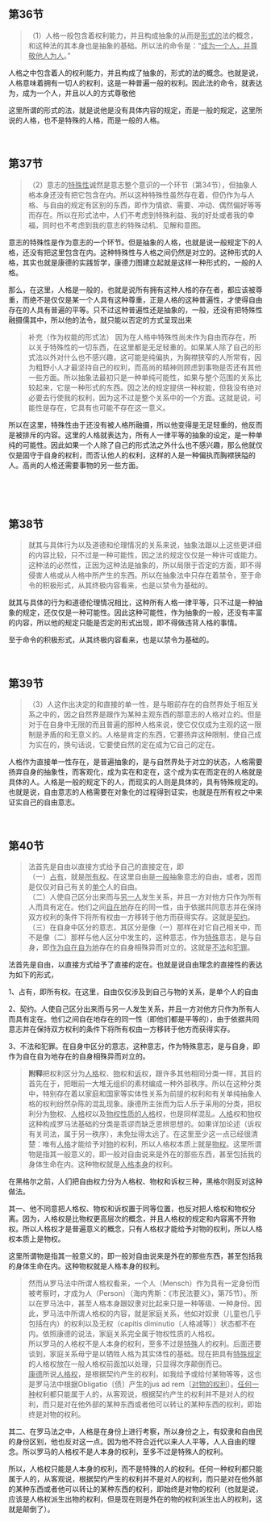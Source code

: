 <h2>第36节</h2><blockquote>（1）人格一般包含着权利能力，并且构成抽象的从而是<u>形式的</u>法的概念，和这种法的其本身也是抽象的基础。所以法的命令是：“<u>成为一个人，并尊敬他人为人</u>。”</blockquote><p>人格之中包含着人的权利能力，并且构成了抽象的，形式的法的概念。也就是说，人格意味着拥有一切人的权利，这是一种普遍一般的权利。因此法的命令，就表达为，成为一个人，并且以人的方式尊敬他</p><p>这里所谓的形式的法，就是说他是没有具体内容的规定，而是一般的规定，这里所说的人格，也不是特殊的人格，而是一般的人格。</p><p><br></p><h2>第37节</h2><blockquote>（2）意志的<u>特殊性</u>诚然是意志整个意识的一个环节（第34节），但抽象人格本身还没有把它包含在内。所以这种特殊性虽然存在着，但仍作为与人格、与自由的规定有区别的东西，即作为情欲、需要、冲动、偶然偏好等等而存在。所以在形式法中，人们不考虑到特殊利益、我的好处或者我的幸福，同时也不考虑到我的意志的特殊动机、见解和意图。</blockquote><p>意志的特殊性是作为意志的一个环节。但是抽象的人格，也就是说一般规定下的人格，还没有把这里包含在内。这种特殊性与人格之间仍然是对立的。这种形式的人格，其实也就是康德的实践哲学，康德力图建立起就是这样一种形式的，一般的人格。</p><p>那么，在这里，人格是一般的，也就是说所有拥有这种人格的存在者，都应该被尊重，而绝不是仅仅是某一个人具有这种尊重，正是人格的这种普遍性，才使得自由存在的人具有普遍的平等。只不过这种普遍性还是抽象的，一般，还没有把特殊性融摄儒其中，所以他的法令，就只能以否定的方式呈现出来</p><blockquote>补充（作为权能的形式法） 因为在人格中特殊性尚未作为自由而存在，所以关于特殊性的一切东西，在这里都是无足轻重的。如果某人除了自己的形式法以外对什么也不感兴趣，这可能是纯偏执，为胸襟狭窄的人所常有，因为粗野小人才最坚持自己的权利，而高尚的精神则顾虑到事物是否还有其他一些方面。所以抽象法最初只是一种单纯可能性，如果与整个范围的关系比较起来，它是一种形式的东西。因之法的规定提供一种权能，但我没有绝对必要去行使我的权利，因为这不过是整个关系中的一个方面。这就是说，可能性是存在，它具有也可能不存在这一意义。</blockquote><p>所以在这里，特殊性由于还没有被人格所融摄，所以他变得是无足轻重的，他反而是被排斥的内容。这里的人格就表达为，所有人一律平等的抽象的设定，是一种单纯的可能性。因此如果一个人除了自己的形式法之外什么也不感兴趣，那么他就仅仅是固守于自身的权利，而否认他人的权利，这样的人是一种偏执而胸襟狭隘的人。高尚的人格还需要事物的另一些方面。</p><p><br></p><p><br></p><h2>第38节</h2><blockquote>就其与具体行为以及道德和伦理情况的关系来说，抽象法跟以上这些更详细的内容比较，只不过是一种可能性，因之法的规定仅仅是一种许可或能力。这种法的必然性，正因为这种法是抽象的，所以局限于否定的方面，即不得侵害人格或从人格中所产生的东西。所以在抽象法中只存在着禁令，至于命令的积极形式，从其终极内容看来，也是以禁令为基础的。</blockquote><p>就其与具体的行为和道德伦理情况相比，这种所有人格一律平等，只不过是一种抽象的规定，还仅仅是一种可能性。因此这种可能性，作为抽象的一般，还没有丰富的内容，所以他的规定只能是否定的形式出现，即不得做违背人格的事情。</p><p>至于命令的积极形式，从其终极内容看来，也是以禁令为基础的。</p><p><br></p><h2>第39节</h2><blockquote>（3）人这作出决定的和直接的单一性，是与眼前存在的自然界处于相互关系之中的，因之自然界是跟作为某种主观东西的那意志的人格对立的。但是对于在自身中无限的而且普遍的那种人格来说，使它仅仅成为主观的这一限制是矛盾的和无意义的。人格是肯定的东西，它要扬弃这种限制，使自己成为实在的，换句话说，它要使自然的定在成为它自己的定在。</blockquote><p>人格作为直接单一性存在，是普遍抽象的，是与自然界处于对立的状态，人格需要扬弃自身的抽象性，而客观化，成为实在和定在，这个成为实在而定在的人格就是具体的人。人格是一般的规定下的人，而现实的人则是具体的，具有特殊规定的。也就是说，自由意志的人格需要在对象化的过程得到证实，也就是在所有权之中来证实自己的自由意志。</p><p><br></p><h2>第40节</h2><blockquote>法首先是自由以直接方式给予自己的直接定在，即<br>（一）<u>占有</u>，就是<u>所有权</u>。在这里自由是<u>一般</u>抽象意志的自由，或者，因而是仅仅对自己有关的<u>单个</u>人的自由。<br>（二）人使自己区分出来而与<u>另一人</u>发生关系，并且一方对他方只作为所有人而具有定在。他们之间<u>自在地</u>存在的同一性，由于依据共同意志并在保持双方权利的条件下将所有权由一方移转于他方而获得实存。这就是<u>契约</u>。<br>（三）在自身中区分的意志，其区分是像（一）那样在对它自己相关中，而不是像（二）那样与他人区分中发生的，这种意志，作为<u>特殊</u>意志，是与自身，即<u>作为自在自为地</u>存在的自身相殊异而对立的。这就是<u>不法</u>和<u>犯罪</u>。</blockquote><p>法首先是自由，以直接方式给予了直接的定在。也就是说自由理念的直接性的表达为如下的形式，</p><p>1、占有，即所有权。在这里，自由仅仅涉及到自己与物的关系，是单个人的自由</p><p>2、契约。人使自己区分出来而与另一人发生关系，并且一方对他方只作为所有人而具有定在。他们之间自在地存在的同一性（即他们都是平等的），由于依据共同意志并在保持双方权利的条件下将所有权由一方移转于他方而获得实存。</p><p>3、不法和犯罪。在自身中区分的意志，这种意志，作为特殊意志，是与自身，即作为自在自为地存在的自身相殊异而对立的。</p><blockquote><b>附释</b>把权利区分为<u>人格</u>权、<u>物</u>权和<u>诉</u>权，跟许多其他相同分类一样，其目的首先在于，把眼前一大堆无组织的素材编成一种外部秩序。所以在这种分类中，特别存在着以家庭和国家等实体性关系为前提的权利和有关单纯抽象人格的权利纷然杂陈的混乱现象。康德所主张而为后人乐于采用的分类，把权利分为<u>物</u>权、<u>人格</u>权以及<u>物权性质的人格</u>权，也是同样混乱。<u>人格</u>权和<u>物</u>权这种构成罗马法基础的分类是乖谬而缺乏思辨思想的。如果详加论述（诉权有关司法，属于另一秩序），未免扯得太远了。在这里至少这一点已经很清楚：唯有<u>人格</u>才能给予对<u>物</u>的权利，所以人格权本质上就是<u>物权</u>。这里所谓物是指其一般意义的，即一般对自由说来是外在的那些东西，甚至包括我的身体生命在内。这种物权就是<u>人格本身</u>的权利。</blockquote><p>在黑格尔之前，人们把自由权力分为人格权、物权和诉权三种，黑格尔则反对这种做法。</p><p>其一、他不同意把人格权、物权和诉权置于同等位置，也反对把人格权和物权分离。因为，人格权是比物权更高层次的概念，并且人格权的规定和内容离不开物权。所以人格权才是普遍意义的概念，只有人格权才能给予对物的权利，所以人格权本质上是物权。</p><p>这里所谓物是指其一般意义的，即一般对自由说来是外在的那些东西，甚至包括我的身体生命在内。这种物权就是人格本身的权利。</p><blockquote>然而从罗马法中所谓人格权看来，一个人（Mensch）作为具有一定身份而被考察时，才成为人（Person）（海内秀斯：《市民法要义》，第75节）。所以在罗马法中，甚至人格本身跟奴隶对比起来只是一种等级、一种身份。因此，罗马法中所谓人格权的内容，就是家庭关系，他如对奴隶（儿童也几乎包括在内）的权利以及无权（capitis diminutio〔人格减等〕）状态都不在内。依照康德的说法，家庭关系完全属于物权性质的人格权。<br>所以罗马的人格权不是人本身的权利，至多不过是<u>特殊</u>人的权利。后面还要谈到，家庭关系毋宁是以牺牲人格为其实体性的基础。现在把具有<u>特殊规定</u>的人格权放在一般人格权前面加以处理，只显得次序颠倒而已。<br><u>康德</u>所说<u>人格权</u>，是根据契约产生的权利，如我给予或给付某物等等，这也是罗马法中根据Obligatio〔债〕产生的jus ad rem〔<u>对物的权利</u>〕。<u>任何一种</u>权利都只能属于人的，从客观说，根据契约产生的权利并不是对人的权利，而只是对在他外部的某种东西或者他可以转让的某种东西的权利，即始终是对物的权利。</blockquote><p>其二、在罗马法之中，人格是在身份上进行考察，所以身份之上，有奴隶和自由民的身份区别，他也反对这一点。因为他不符合近代以来人人平等，人人自由的理念。所以罗马的人格权不是人本身的权利，至多不过是特殊人的权利。</p><p>所以，人格权只能是人本身的权利，而不是特殊的人的权利。任何一种权利都只能属于人的，从客观说，根据契约产生的权利并不是对人的权利，而只是对在他外部的某种东西或者他可以转让的某种东西的权利，即始终是对物的权利（也就是说，应该是人格权派生出物的权利，但是现在则是外在的物的权利派生出人的权利，这就是颠倒了）。</p>